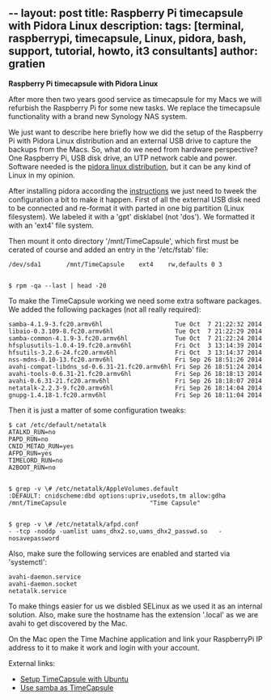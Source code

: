--
layout: post
title: Raspberry Pi timecapsule with Pidora Linux
description:
tags: [terminal, raspberrypi, timecapsule, Linux, pidora, bash, support, tutorial, howto, it3 consultants]
author: gratien
---

<strong>Raspberry Pi timecapsule with Pidora Linux</strong>

After more then two years good service as timecapsule for my Macs we will refurbish the Raspberry Pi for some new tasks. We replace the timecapsule functionality with a brand new Synology NAS system.

We just want to describe here briefly how we did the setup of the Raspberry Pi with Pidora Linux distribution and an external USB drive to capture the backups from the Macs. So, what do we need from hardware perspective? One Raspberry Pi, USB disk drive, an UTP network cable and power. Software needed is the [pidora linux distribution](http://pidora.ca/), but it can be any kind of Linux in my opinion.

After installing pidora according the [instructions](https://wiki.cdot.senecacollege.ca/wiki/Pidora_Installation) we just need to tweek the configuration a bit to make it happen. First of all the external USB disk need to be connected and re-format it with parted in one big partition (Linux filesystem). We labeled it with a 'gpt' disklabel (not 'dos'). We formatted it with an 'ext4' file system.

Then mount it onto directory '/mnt/TimeCapsule', which first must be cerated of course and added an entry in the '/etc/fstab' file:

    /dev/sda1		/mnt/TimeCapsule	ext4	rw,defaults	0 3


    $ rpm -qa --last | head -20

To make the TimeCapsule working we need some extra software packages. We added the following packages (not all really required):

    samba-4.1.9-3.fc20.armv6hl                    Tue Oct  7 21:22:32 2014
    libaio-0.3.109-8.fc20.armv6hl                 Tue Oct  7 21:22:29 2014
    samba-common-4.1.9-3.fc20.armv6hl             Tue Oct  7 21:22:24 2014
    hfsplusutils-1.0.4-19.fc20.armv6hl            Fri Oct  3 13:14:39 2014
    hfsutils-3.2.6-24.fc20.armv6hl                Fri Oct  3 13:14:37 2014
    nss-mdns-0.10-13.fc20.armv6hl                 Fri Sep 26 18:51:26 2014
    avahi-compat-libdns_sd-0.6.31-21.fc20.armv6hl Fri Sep 26 18:51:24 2014
    avahi-tools-0.6.31-21.fc20.armv6hl            Fri Sep 26 18:18:13 2014
    avahi-0.6.31-21.fc20.armv6hl                  Fri Sep 26 18:18:07 2014
    netatalk-2.2.3-9.fc20.armv6hl                 Fri Sep 26 18:14:04 2014
    gnupg-1.4.18-1.fc20.armv6hl                   Fri Sep 26 18:11:04 2014



Then it is just a matter of some configuration tweaks:

    $ cat /etc/default/netatalk 
    ATALKD_RUN=no
    PAPD_RUN=no
    CNID_METAD_RUN=yes
    AFPD_RUN=yes
    TIMELORD_RUN=no
    A2BOOT_RUN=no
    
    
    $ grep -v \# /etc/netatalk/AppleVolumes.default
    :DEFAULT: cnidscheme:dbd options:upriv,usedots,tm allow:gdha
    /mnt/TimeCapsule                       "Time Capsule"
    
    
    $ grep -v \# /etc/netatalk/afpd.conf           
    - -tcp -noddp -uamlist uams_dhx2.so,uams_dhx2_passwd.so   -nosavepassword

Also, make sure the following services are enabled and started via 'systemctl':

    avahi-daemon.service
    avahi-daemon.socket
    netatalk.service

To make things easier for us we disbled SELinux as we used it as an internal solution. Also, make sure the hostname has the extension '.local' as we are avahi to get discovered by the Mac.

On the Mac open the Time Machine application and link your RaspberryPi IP address to it to make it work and login with your account.

External links:

* [Setup TimeCapsule with Ubuntu](https://pwntr.com/2012/03/03/easy-mac-os-x-lion-10-7-time-machine-backup-using-an-ubuntu-linux-server-11-10-12-04-lts-and-up/)
* [Use samba as TimeCapsule](https://www.raspberrypi.org/forums/viewtopic.php?f=41&t=4686&start=25)


